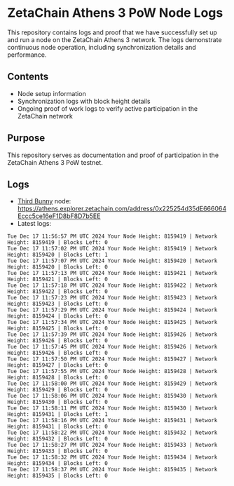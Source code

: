 # ZetaChain Athens 3 PoW Node Logs
This repository contains logs and proof that we have successfully set up and run a node on the ZetaChain Athens 3 network. The logs demonstrate continuous node operation, including synchronization details and performance.

## Contents
- Node setup information
- Synchronization logs with block height details
- Ongoing proof of work logs to verify active participation in the ZetaChain network

## Purpose
This repository serves as documentation and proof of participation in the ZetaChain Athens 3 PoW testnet.

## Logs

- [Third Bunny](https://thirdbunny.xyz/) node: https://athens.explorer.zetachain.com/address/0x225254d35dE666064Eccc5ce16eF1D8bF8D7b5EE
- Latest logs:
```
Tue Dec 17 11:56:57 PM UTC 2024 Your Node Height: 8159419 | Network Height: 8159419 | Blocks Left: 0
Tue Dec 17 11:57:02 PM UTC 2024 Your Node Height: 8159419 | Network Height: 8159420 | Blocks Left: 1
Tue Dec 17 11:57:07 PM UTC 2024 Your Node Height: 8159420 | Network Height: 8159420 | Blocks Left: 0
Tue Dec 17 11:57:13 PM UTC 2024 Your Node Height: 8159421 | Network Height: 8159421 | Blocks Left: 0
Tue Dec 17 11:57:18 PM UTC 2024 Your Node Height: 8159422 | Network Height: 8159422 | Blocks Left: 0
Tue Dec 17 11:57:23 PM UTC 2024 Your Node Height: 8159423 | Network Height: 8159423 | Blocks Left: 0
Tue Dec 17 11:57:29 PM UTC 2024 Your Node Height: 8159424 | Network Height: 8159424 | Blocks Left: 0
Tue Dec 17 11:57:34 PM UTC 2024 Your Node Height: 8159425 | Network Height: 8159425 | Blocks Left: 0
Tue Dec 17 11:57:39 PM UTC 2024 Your Node Height: 8159426 | Network Height: 8159426 | Blocks Left: 0
Tue Dec 17 11:57:45 PM UTC 2024 Your Node Height: 8159426 | Network Height: 8159426 | Blocks Left: 0
Tue Dec 17 11:57:50 PM UTC 2024 Your Node Height: 8159427 | Network Height: 8159427 | Blocks Left: 0
Tue Dec 17 11:57:55 PM UTC 2024 Your Node Height: 8159428 | Network Height: 8159428 | Blocks Left: 0
Tue Dec 17 11:58:00 PM UTC 2024 Your Node Height: 8159429 | Network Height: 8159429 | Blocks Left: 0
Tue Dec 17 11:58:06 PM UTC 2024 Your Node Height: 8159430 | Network Height: 8159430 | Blocks Left: 0
Tue Dec 17 11:58:11 PM UTC 2024 Your Node Height: 8159430 | Network Height: 8159431 | Blocks Left: 1
Tue Dec 17 11:58:16 PM UTC 2024 Your Node Height: 8159431 | Network Height: 8159431 | Blocks Left: 0
Tue Dec 17 11:58:22 PM UTC 2024 Your Node Height: 8159432 | Network Height: 8159432 | Blocks Left: 0
Tue Dec 17 11:58:27 PM UTC 2024 Your Node Height: 8159433 | Network Height: 8159433 | Blocks Left: 0
Tue Dec 17 11:58:32 PM UTC 2024 Your Node Height: 8159434 | Network Height: 8159434 | Blocks Left: 0
Tue Dec 17 11:58:37 PM UTC 2024 Your Node Height: 8159435 | Network Height: 8159435 | Blocks Left: 0
```
